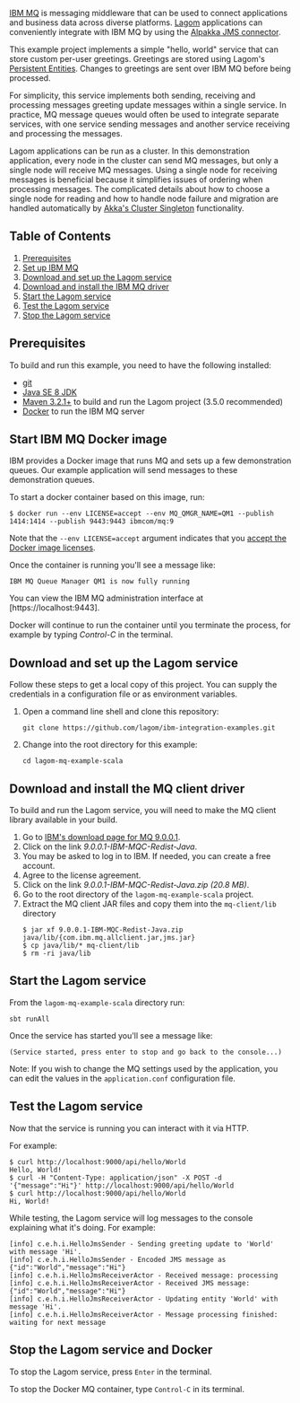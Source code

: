 [IBM MQ](http://www.ibm.com/software/products/en/ibm-mq) is messaging middleware
that can be used to connect applications and business data across diverse platforms.
[Lagom](https://www.lagomframework.com/) applications can conveniently integrate with
IBM MQ by using the [Alpakka JMS connector](http://developer.lightbend.com/docs/alpakka/current/jms.html).

This example project implements a simple "hello, world" service that can store
custom per-user greetings. Greetings are stored using Lagom's [Persistent Entities](https://www.lagomframework.com/documentation/1.4.x/scala/ES_CQRS.html).
Changes to greetings are sent over IBM MQ before being processed.

For simplicity, this service implements both sending, receiving and processing
messages greeting update messages within a single service. In practice, MQ
message queues would often be used to integrate separate services, with one
service sending messages and another service receiving and processing the
messages.

Lagom applications can be run as a cluster. In this demonstration application, every node in
the cluster can send MQ messages, but only a single node will receive MQ messages.
Using a single node for receiving messages is beneficial because it simplifies issues of
ordering when processing messages. The complicated details about how to choose a single node
for reading and how to handle node failure and migration are handled automatically by
[Akka's Cluster Singleton](http://doc.akka.io/docs/akka/current/scala/cluster-singleton.html)
functionality.

## Table of Contents

1.  [Prerequisites](#prerequisites)
2.  [Set up IBM MQ](#set-up-ibm-mq)
3.  [Download and set up the Lagom service](#download-and-set-up-the-lagom-service)
4.  [Download and install the IBM MQ driver](#download-and-install-the-ibm-mq-driver)
5.  [Start the Lagom service](#start-the-lagom-service)
6.  [Test the Lagom service](#test-the-lagom-service)
7.  [Stop the Lagom service](#stop-the-lagom-service-and-docker)

## Prerequisites

To build and run this example, you need to have the following installed:

- [git](https://git-scm.com/)
- [Java SE 8 JDK](http://www.oracle.com/technetwork/java/javase/overview/index.html)
- [Maven 3.2.1+](https://maven.apache.org/) to build and run the Lagom project (3.5.0 recommended)
- [Docker](https://www.docker.com/) to run the IBM MQ server

## Start IBM MQ Docker image

IBM provides a Docker image that runs MQ and sets up a few demonstration queues.
Our example application will send messages to these demonstration queues.

To start a docker container based on this image, run:

```
$ docker run --env LICENSE=accept --env MQ_QMGR_NAME=QM1 --publish 1414:1414 --publish 9443:9443 ibmcom/mq:9
```

Note that the `--env LICENSE=accept` argument indicates that you
[accept the Docker image licenses](https://github.com/ibm-messaging/mq-docker#usage).
 
Once the container is running you'll see a message like:

```
IBM MQ Queue Manager QM1 is now fully running
```

You can view the IBM MQ administration interface at [https://localhost:9443].

Docker will continue to run the container until you terminate the process, for example by
typing _Control-C_ in the terminal.

## Download and set up the Lagom service

Follow these steps to get a local copy of this project. You can supply the credentials in a configuration file or as environment variables.

1.  Open a command line shell and clone this repository:
    ```
    git clone https://github.com/lagom/ibm-integration-examples.git
    ```
2.  Change into the root directory for this example:
    ```
    cd lagom-mq-example-scala
    ```

## Download and install the MQ client driver

To build and run the Lagom service, you will need to make the MQ client library available
in your build.

1. Go to [IBM's download page for MQ 9.0.0.1](http://ibm.biz/mq9001redistclients).
2. Click on the link _9.0.0.1-IBM-MQC-Redist-Java_.
3. You may be asked to log in to IBM. If needed, you can create a free account.
4. Agree to the license agreement.
5. Click on the link _9.0.0.1-IBM-MQC-Redist-Java.zip (20.8 MB)_.
6. Go to the root directory of the `lagom-mq-example-scala` project.
6. Extract the MQ client JAR files and copy them into the `mq-client/lib` directory
   ```
   $ jar xf 9.0.0.1-IBM-MQC-Redist-Java.zip java/lib/{com.ibm.mq.allclient.jar,jms.jar}
   $ cp java/lib/* mq-client/lib
   $ rm -ri java/lib
   ```

## Start the Lagom service

From the `lagom-mq-example-scala` directory run:

```
sbt runAll
```

Once the service has started you'll see a message like:

```
(Service started, press enter to stop and go back to the console...)
```

Note: If you wish to change the MQ settings used by the application,
you can edit the values in the `application.conf` configuration file.

## Test the Lagom service

Now that the service is running you can interact with it via HTTP.

For example:

```
$ curl http://localhost:9000/api/hello/World
Hello, World!
$ curl -H "Content-Type: application/json" -X POST -d '{"message":"Hi"}' http://localhost:9000/api/hello/World
$ curl http://localhost:9000/api/hello/World
Hi, World!
```

While testing, the Lagom service will log messages to the console
explaining what it's doing. For example:

```
[info] c.e.h.i.HelloJmsSender - Sending greeting update to 'World' with message 'Hi'.
[info] c.e.h.i.HelloJmsSender - Encoded JMS message as {"id":"World","message":"Hi"}
[info] c.e.h.i.HelloJmsReceiverActor - Received message: processing
[info] c.e.h.i.HelloJmsReceiverActor - Received JMS message: {"id":"World","message":"Hi"}
[info] c.e.h.i.HelloJmsReceiverActor - Updating entity 'World' with message 'Hi'.
[info] c.e.h.i.HelloJmsReceiverActor - Message processing finished: waiting for next message
```

## Stop the Lagom service and Docker

To stop the Lagom service, press `Enter` in the terminal.

To stop the Docker MQ container, type `Control-C` in its terminal.